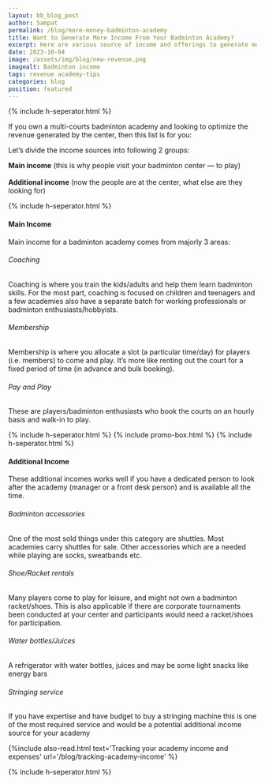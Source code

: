 ```yaml
---
layout: bb_blog_post
author: Sampat
permalink: /blog/more-money-badminton-academy
title: Want to Generate More Income From Your Badminton Academy?
excerpt: Here are various source of income and offerings to generate more revenue
date: 2023-10-04
image: /assets/img/blog/new-revenue.png
imagealt: Badminton income
tags: revenue academy-tips
categories: blog
position: featured
---
```

{% include h-seperator.html %}

If you own a multi-courts badminton academy and looking to optimize the revenue generated by the center, then this list is for you:

Let’s divide the income sources into following 2 groups:

**Main income** (this is why people visit your badminton center — to play)
<br>    
**Additional income** (now the people are at the center, what else are they looking for)

{% include h-seperator.html %}

#### Main Income
Main income for a badminton academy comes from majorly 3 areas:

###### Coaching
Coaching is where you train the kids/adults and help them learn badminton skills. For the most part, coaching is focused on children and teenagers and a few academies also have a separate batch for working professionals or badminton enthusiasts/hobbyists.

###### Membership
Membership is where you allocate a slot (a particular time/day) for players (i.e. members) to come and play. It’s more like renting out the court for a fixed period of time (in advance and bulk booking).

###### Pay and Play
These are players/badminton enthusiasts who book the courts on an hourly basis and walk-in to play.

{% include h-seperator.html %}
{% include promo-box.html %}
{% include h-seperator.html %}
#### Additional Income
These additional incomes works well if you have a dedicated person to look after the academy (manager or a front desk person) and is available all the time.

###### Badminton accessories
One of the most sold things under this category are shuttles. Most academies carry shuttles for sale. Other accessories which are a needed while playing are socks, sweatbands etc.

###### Shoe/Racket rentals
Many players come to play for leisure, and might not own a badminton racket/shoes. This is also applicable if there are corporate tournaments been conducted at your center and participants would need a racket/shoes for participation.

###### Water bottles/Juices
A refrigerator with water bottles, juices and may be some light snacks like energy bars

###### Stringing service
If you have expertise and have budget to buy a stringing machine this is one of the most required service and would be a potential additional income source for your academy



{%include also-read.html text='Tracking your academy income and expenses' url='/blog/tracking-academy-income' %}


{% include h-seperator.html %}
